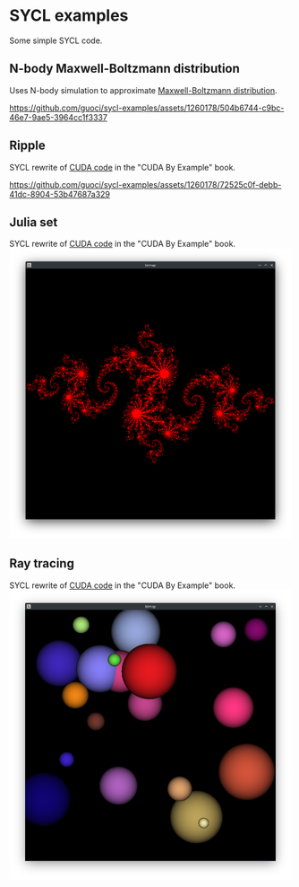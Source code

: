 # SYCL examples

Some simple SYCL code.

## N-body Maxwell-Boltzmann distribution

Uses N-body simulation to
approximate [Maxwell-Boltzmann distribution](https://en.wikipedia.org/wiki/Maxwell%E2%80%93Boltzmann_distribution).

https://github.com/guoci/sycl-examples/assets/1260178/504b6744-c9bc-46e7-9ae5-3964cc1f3337

## Ripple

SYCL rewrite
of [CUDA code](https://github.com/CodedK/CUDA-by-Example-source-code-for-the-book-s-examples-/blob/master/chapter05/ripple.cu)
in the "CUDA By Example" book.

https://github.com/guoci/sycl-examples/assets/1260178/72525c0f-debb-41dc-8904-53b47687a329

## Julia set

SYCL rewrite
of [CUDA code](https://github.com/CodedK/CUDA-by-Example-source-code-for-the-book-s-examples-/blob/master/chapter04/julia_gpu.cu)
in the "CUDA By Example" book.
![Julia set](julia_gpu/julia_gpu.png)

## Ray tracing

SYCL rewrite
of [CUDA code](https://github.com/CodedK/CUDA-by-Example-source-code-for-the-book-s-examples-/blob/master/chapter06/ray.cu)
in the "CUDA By Example" book.
![ray tracing](ray_tracing/ray.png)
